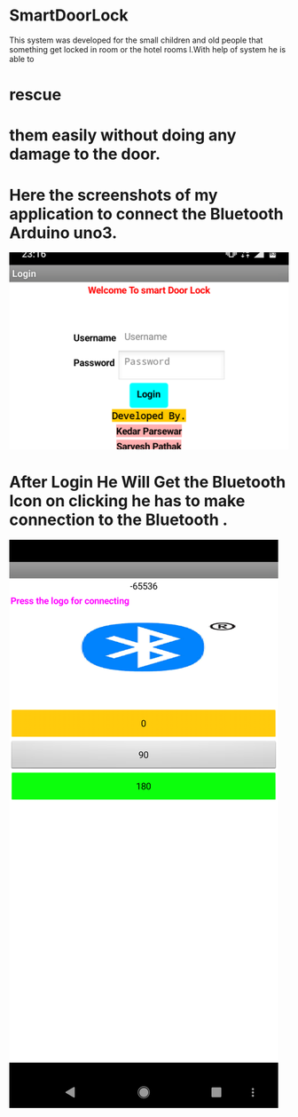 # SmartDoorLock
This system was developed for the small children and old people that something get locked in room or the hotel rooms l.With help of system he is able to <h1>rescue<h1> them easily without  doing any damage to the door.

# Here the screenshots of my application to connect the Bluetooth Arduino uno3.
<img src="Assets/Screenshot_20190924-231658~2.png"></img>
  
# After Login He Will Get the Bluetooth Icon on clicking  he has to make connection to the Bluetooth .

<img src="Assets/2.png"></img>
